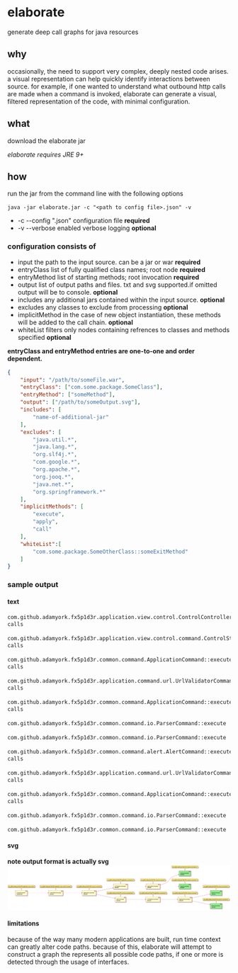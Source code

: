 # elaborate

generate deep call graphs for java resources


## why

occasionally, the need to support very complex, deeply nested code arises. a visual representation can help quickly
identify interactions between source. for example, if one wanted to understand what outbound http calls are made when a 
command is invoked, elaborate can generate a visual, filtered representation of the code, with minimal configuration.


## what 

download the elaborate jar

*elaborate requires JRE 9+*

## how

run the jar from the command line with the following options
````
java -jar elaborate.jar -c "<path to config file>.json" -v
````
* -c --config "<path to config file>.json"  configuration file **required**
* -v --verbose enabled verbose logging **optional**

### configuration consists of

* input the path to the input source. can be a jar or war **required**
* entryClass list of fully qualified class names; root node **required**
* entryMethod list of starting methods; root invocation **required**
* output list of output paths and files. txt and svg supported.if omitted output will be to console. **optional**
* includes any additional jars contained within the input source. **optional**
* excludes any classes to exclude from processing **optional**
* implicitMethod in the case of new object instantiation, these methods will be added to the call chain. **optional**
* whiteList filters only nodes containing refrences to classes and methods specified **optional**

**entryClass and entryMethod entries are one-to-one and order dependent.**

````json
{
    "input": "/path/to/someFile.war",
    "entryClass": ["com.some.package.SomeClass"],
    "entryMethod": ["someMethod"],
    "output": ["/path/to/someOutput.svg"],
    "includes": [
        "name-of-additional-jar"
    ],
    "excludes": [
        "java.util.*",
        "java.lang.*",
        "org.slf4j.*",
        "com.google.*",
        "org.apache.*",
        "org.jooq.*",
        "java.net.*",
        "org.springframework.*"
    ],
    "implicitMethods": [
        "execute",
        "apply",
        "call"
    ],
    "whiteList":[
        "com.some.package.SomeOtherClass::someExitMethod"
    ]
}
````
### sample output

#### text
````text
com.github.adamyork.fx5p1d3r.application.view.control.ControlController::handleStart calls
    com.github.adamyork.fx5p1d3r.application.view.control.command.ControlStartCommand::execute calls
        com.github.adamyork.fx5p1d3r.common.command.ApplicationCommand::execute calls
            com.github.adamyork.fx5p1d3r.application.command.url.UrlValidatorCommand::execute calls
                com.github.adamyork.fx5p1d3r.common.command.ApplicationCommand::execute calls
                    com.github.adamyork.fx5p1d3r.common.command.io.ParserCommand::execute
                    com.github.adamyork.fx5p1d3r.common.command.io.ParserCommand::execute
            com.github.adamyork.fx5p1d3r.common.command.alert.AlertCommand::execute calls
                com.github.adamyork.fx5p1d3r.application.command.url.UrlValidatorCommand::execute calls
                    com.github.adamyork.fx5p1d3r.common.command.ApplicationCommand::execute calls
                        com.github.adamyork.fx5p1d3r.common.command.io.ParserCommand::execute
                        com.github.adamyork.fx5p1d3r.common.command.io.ParserCommand::execute
````
#### svg
**note output format is actually svg**
![sample svg output](sample/spider.png?raw=true "sample svg output")

#### limitations

because of the way many modern applications are built, run time context can greatly alter code paths. because of this,
elaborate will attempt to construct a graph the represents all possible code paths, if one or more is detected through 
the usage of interfaces.